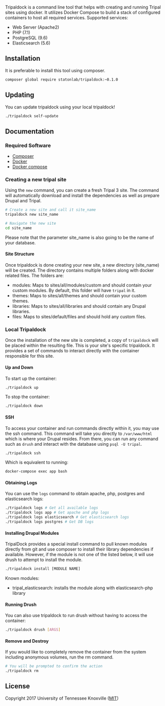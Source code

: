 Tripaldock is a command line tool that helps with creating and running Tripal sites using docker.
It utilizes Docker Compose to build a stack of configured containers to host all required services.
Supported services:
- Web Server (Apache2)
- PHP (7.1)
- PostgreSQL (9.6)
- Elasticsearch (5.6)

## Installation
It is preferable to install this tool using composer.

```bash
composer global require statonlab/tripaldock:~0.1.0
```

## Updating
You can update tripaldock using your local tripaldock!
```bash
./tripaldock self-update
```

## Documentation

### Required Software
- [Composer](https://getcomposer.org)
- [Docker](https://docs.docker.com/install)
- [Docker compose](https://docs.docker.com/compose/install)

### Creating a new tripal site
Using the `new` command, you can create a fresh Tripal 3 site. The command will automatically
download and install the dependencies as well as prepare Drupal and Tripal.
```bash
# Create a new site and call it site_name
tripaldock new site_name

# Navigate the new site
cd site_name
```
Please note that the parameter site_name is also going to be the name of your database.

#### Site Structure
Once tripaldock is done creating your new site, a new directory (site_name) will be created.
The directory contains multiple folders along with docker related files. The folders are:
- modules: Maps to sites/all/modules/custom and should contain your custom modules. By default, this folder will have `tripal` in it.
- themes: Maps to sites/all/themes and should contain your custom themes.
- libraries: Maps to sites/all/libraries and should contain any Drupal libraries.
- files: Maps to sites/default/files and should hold any custom files.

### Local Tripaldock
Once the installation of the new site is completed, a copy of `tripaldock` will be placed within the resulting file.
This is your site's specific tripaldock. It provides a set of commands to interact directly with the container responsible
for this site.

#### Up and Down
To start up the container:
```bash
./tripaldock up
```

To stop the container:
```bash
./tripaldock down
```

#### SSH
To access your container and run commands directly within it, you may use the ssh command. This command will take you
directly to `/var/www/html` which is where your Drupal resides. From there, you can run any command such as `drush`
and interact with the database using `psql -U tripal`. 
```bash
./tripaldock ssh
```
Which is equivalent to running:
```bash
docker-compose exec app bash
```

#### Obtaining Logs
You can use the `logs` command to obtain apache, php, postgres and elasticsearch logs:
```bash
./tripaldock logs # Get all available logs
./tripaldock logs app # Get apache and php logs
./tripaldock logs elasticsearch # Get elasticsearch logs
./tripaldock logs postgres # Get DB logs
```

#### Installing Drupal Modules
TripalDock provides a special install command to pull known modules directly from git and use composer to install
their library dependencies if available. However, if the module is not one of the listed below, it will use drush
to attempt to install the module.
```bash
./tripaldock install [MODULE NAME]
```

Known modules:
- tripal_elasticsearch: installs the module along with elasticsearch-php library

#### Running Drush
You can also use tripaldock to run drush without having to access the container:
```bash
./tripaldock drush [ARGS]
```

#### Remove and Destroy
If you would like to completely remove the container from the system including anonymous volumes, run the rm command.
```bash
# You will be prompted to confirm the action
./tripaldock rm
```

## License
Copyright 2017 University of Tennessee Knoxville ([MIT](LICENSE))
